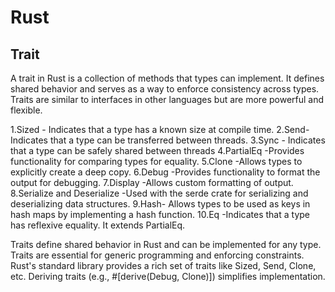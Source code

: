 # Rust 

## Trait 
A trait in Rust is a collection of methods that types can implement. It defines shared behavior and serves as a way to enforce consistency across types. Traits are similar to interfaces in other languages but are more powerful and flexible.

1.Sized - Indicates that a type has a known size at compile time.
2.Send- Indicates that a type can be transferred between threads.
3.Sync - Indicates that a type can be safely shared between threads
4.PartialEq -Provides functionality for comparing types for equality.
5.Clone -Allows types to explicitly create a deep copy.
6.Debug -Provides functionality to format the output for debugging.
7.Display -Allows custom formatting of output.
8.Serialize and Deserialize -Used with the serde crate for serializing and deserializing data structures.
9.Hash- Allows types to be used as keys in hash maps by implementing a hash function.
10.Eq -Indicates that a type has reflexive equality. It extends PartialEq.

Traits define shared behavior in Rust and can be implemented for any type.
Traits are essential for generic programming and enforcing constraints.
Rust's standard library provides a rich set of traits like Sized, Send, Clone, etc.
Deriving traits (e.g., #[derive(Debug, Clone)]) simplifies implementation.